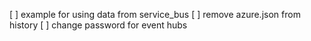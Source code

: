 [ ] example for using data from service_bus
[ ] remove azure.json from history
[ ] change password for event hubs
